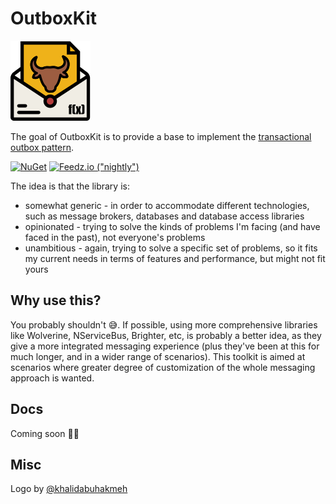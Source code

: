 # OutboxKit

![OutboxKit logo](logo/outboxkit-128.png)

The goal of OutboxKit is to provide a base to implement the [transactional outbox pattern](https://blog.codingmilitia.com/2020/04/13/aspnet-040-from-zero-to-overkill-event-driven-integration-transactional-outbox-pattern/).

[![NuGet](https://img.shields.io/nuget/v/YakShaveFx.OutboxKit.svg)](https://www.nuget.org/packages/YakShaveFx.OutboxKit/)
[![Feedz.io ("nightly")](https://img.shields.io/badge/endpoint.svg?url=https%3A%2F%2Ff.feedz.io%2Fyakshavefx%2Foutboxkit%2Fshield%2FYakShaveFx.OutboxKit%2Flatest&label=Feedz.io%20%28%22nightly%22%29)](https://f.feedz.io/yakshavefx/outboxkit/packages/YakShaveFx.OutboxKit/latest/download)

The idea is that the library is:

- somewhat generic - in order to accommodate different technologies, such as message brokers, databases and database access libraries
- opinionated - trying to solve the kinds of problems I'm facing (and have faced in the past), not everyone's problems
- unambitious - again, trying to solve a specific set of problems, so it fits my current needs in terms of features and performance, but might not fit yours

## Why use this?

You probably shouldn't 😅. If possible, using more comprehensive libraries like Wolverine, NServiceBus, Brighter, etc, is probably a better idea, as they give a more integrated messaging experience (plus they've been at this for much longer, and in a wider range of scenarios). This toolkit is aimed at scenarios where greater degree of customization of the whole messaging approach is wanted.

## Docs

Coming soon 👷‍♀️

## Misc

Logo by [@khalidabuhakmeh](https://github.com/khalidabuhakmeh)